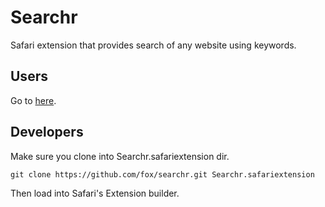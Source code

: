 # Searchr

Safari extension that provides search of any website using keywords.

## Users

Go to [here](http://hakeraj.com/searchr).

## Developers

Make sure you clone into Searchr.safariextension dir.

`git clone https://github.com/fox/searchr.git Searchr.safariextension`

Then load into Safari's Extension builder.